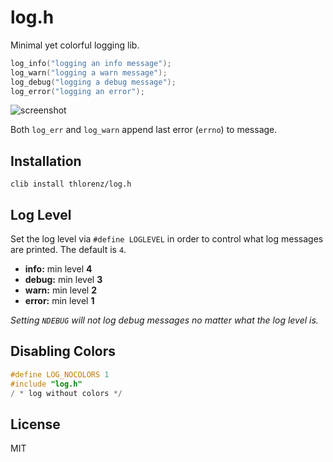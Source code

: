 # log.h

Minimal yet colorful logging lib.

```C
log_info("logging an info message");
log_warn("logging a warn message");
log_debug("logging a debug message");
log_error("logging an error");
```

![screenshot](https://raw.github.com/thlorenz/log.h/master/assets/screenshot.png)

Both `log_err` and `log_warn` append last error (`errno`) to message.

## Installation

    clib install thlorenz/log.h

## Log Level

Set the log level via `#define LOGLEVEL` in order to control what log messages are printed. The default is `4`.

- **info:**   min level **4**
- **debug:**  min level **3**
- **warn:**   min level **2**
- **error:**  min level **1**

*Setting `NDEBUG` will not log debug messages no matter what the log level is.*

## Disabling Colors

```c
#define LOG_NOCOLORS 1
#include "log.h"
/ * log without colors */
```

## License

MIT
